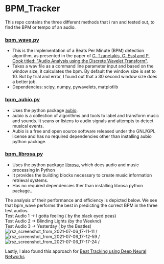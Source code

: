
# BPM_Tracker

This repo contains the three different methods that i ran and tested out, to find the BPM or tempo of an audio. 

### [bpm_wave.py](https://github.com/arnav8/BPM_Tracker/blob/main/bpm_wave.py)
* This is the implementation of a Beats Per Minute (BPM) detection algorithm, as presented in the paper of [G. Tzanetakis, G. Essl and P. Cook titled: "Audio Analysis using the Discrete Wavelet Transform"]( http://citeseerx.ist.psu.edu/viewdoc/summary?doi=10.1.1.63.5712). 
* Takes a wav file as a command line parameter input and based on the window size, it calculates the bpm. By default the window size is set to 10. But by trial and error, I found out that a 30 second window size does a better job.
* Dependencies: scipy, numpy, pywavelets, matplotlib


### [bpm_aubio.py](https://github.com/arnav8/BPM_Tracker/blob/main/bpm_aubio.py)
* Uses the python package [aubio](https://aubio.org/). 
* aubio is a collection of algorithms and tools to label and transform music and sounds. It scans or listens to audio signals and attempts to detect musical events. 
* Aubio is a free and open source software released under the GNU/GPL license and has no required dependencies other than installing aubio python package.

### [bpm_librosa.py](https://github.com/arnav8/BPM_Tracker/blob/main/bpm_librosa.py)
* Uses the python package [librosa](https://librosa.org/), which does audio and music processing in Python
* It provides the building blocks necessary to create music information retrieval systems.
* Has no required dependencies ther than installing librosa python package..

The analysis of their performance and efficiency is depicted below. We see that bpm_wave performs the best in predicting the correct BPM in the three test audios.\
Test Audio 1 -> I gotta feeling ( by the black eyed peas)\
Test Audio 2 -> Blinding Lights (by the Weeknd)\
Test Audio 3 -> Yesterday ( by the Beatles)\
![rsz_screenshot_from_2021-07-06_17-11-11](https://user-images.githubusercontent.com/60852260/124594293-4253d280-de7d-11eb-8e04-6ed313749ad4.png)
/
![rsz_screenshot_from_2021-07-06_17-12-59](https://user-images.githubusercontent.com/60852260/124594533-88a93180-de7d-11eb-9144-da6d7082f948.png)
/
![rsz_screenshot_from_2021-07-06_17-17-24](https://user-images.githubusercontent.com/60852260/124595025-1e44c100-de7e-11eb-95e9-a575d87d80a8.png)
/

Lastly, I also found this approach for [Beat Tracking using Deep Neural Networks](https://dida.do/blog/beat-tracking-with-deep-neural-networks)

